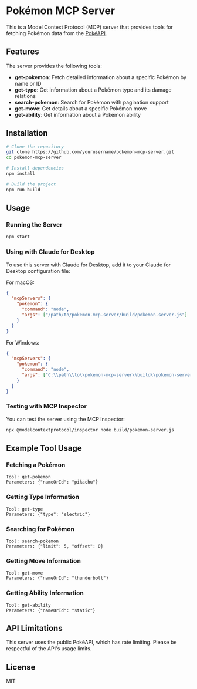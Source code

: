 # Pokémon MCP Server

This is a Model Context Protocol (MCP) server that provides tools for fetching Pokémon data from the [PokéAPI](https://pokeapi.co/).

## Features

The server provides the following tools:

- **get-pokemon**: Fetch detailed information about a specific Pokémon by name or ID
- **get-type**: Get information about a Pokémon type and its damage relations
- **search-pokemon**: Search for Pokémon with pagination support
- **get-move**: Get details about a specific Pokémon move
- **get-ability**: Get information about a Pokémon ability

## Installation

```bash
# Clone the repository
git clone https://github.com/yourusername/pokemon-mcp-server.git
cd pokemon-mcp-server

# Install dependencies
npm install

# Build the project
npm run build
```

## Usage

### Running the Server

```bash
npm start
```

### Using with Claude for Desktop

To use this server with Claude for Desktop, add it to your Claude for Desktop configuration file:

For macOS:
```json
{
  "mcpServers": {
    "pokemon": {
      "command": "node",
      "args": ["/path/to/pokemon-mcp-server/build/pokemon-server.js"]
    }
  }
}
```

For Windows:
```json
{
  "mcpServers": {
    "pokemon": {
      "command": "node",
      "args": ["C:\\path\\to\\pokemon-mcp-server\\build\\pokemon-server.js"]
    }
  }
}
```

### Testing with MCP Inspector

You can test the server using the MCP Inspector:

```bash
npx @modelcontextprotocol/inspector node build/pokemon-server.js
```

## Example Tool Usage

### Fetching a Pokémon

```
Tool: get-pokemon
Parameters: {"nameOrId": "pikachu"}
```

### Getting Type Information

```
Tool: get-type
Parameters: {"type": "electric"}
```

### Searching for Pokémon

```
Tool: search-pokemon
Parameters: {"limit": 5, "offset": 0}
```

### Getting Move Information

```
Tool: get-move
Parameters: {"nameOrId": "thunderbolt"}
```

### Getting Ability Information

```
Tool: get-ability
Parameters: {"nameOrId": "static"}
```

## API Limitations

This server uses the public PokéAPI, which has rate limiting. Please be respectful of the API's usage limits.

## License

MIT
